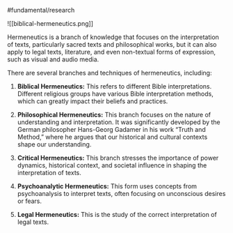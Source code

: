 #fundamental/research

![[biblical-hermeneutics.png]]

Hermeneutics is a branch of knowledge that focuses on the interpretation of texts, particularly sacred texts and philosophical works, but it can also apply to legal texts, literature, and even non-textual forms of expression, such as visual and audio media.

There are several branches and techniques of hermeneutics, including:

1. **Biblical Hermeneutics:** This refers to different Bible interpretations. Different religious groups have various Bible interpretation methods, which can greatly impact their beliefs and practices.

2. **Philosophical Hermeneutics:** This branch focuses on the nature of understanding and interpretation. It was significantly developed by the German philosopher Hans-Georg Gadamer in his work “Truth and Method,” where he argues that our historical and cultural contexts shape our understanding.

3. **Critical Hermeneutics:** This branch stresses the importance of power dynamics, historical context, and societal influence in shaping the interpretation of texts.

4. **Psychoanalytic Hermeneutics:** This form uses concepts from psychoanalysis to interpret texts, often focusing on unconscious desires or fears.

5. **Legal Hermeneutics:** This is the study of the correct interpretation of legal texts.
